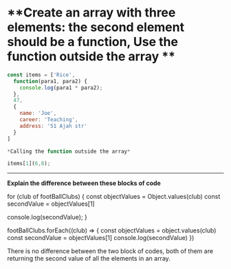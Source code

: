 # **Create an array with three elements: the second element should be a function, Use the function outside the array **

~~~js
const items = ['Rice',
  function(para1, para2) {
    console.log(para1 * para2);
  },
  47,
  {
    name: 'Joe',
    career: 'Teaching',
    address: '51 Ajah str'
  }
]

*Calling the function outside the array*

items[1](6,8); 
~~~

----------------------------------------------------------------------------------------------------------------------------------------------------------------------------------------------------------------------------------------------------
**Explain the difference between these blocks of code**

for (club of footBallClubs) {
  const objectValues = Object.values(club)
  const secondValue = objectValues[1]

  console.log(secondValue);
}

footBallClubs.forEach((club) => {
  const objectValues = object.values(club)
  const secondValue = objectValues[1]
  console.log(secondValue)
})

There is no difference between the two block of codes, both of them are returning the second value of all the  elements in an array.

